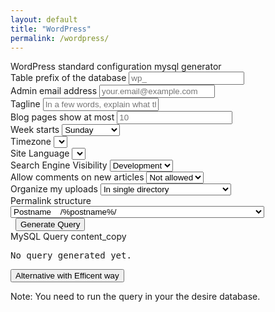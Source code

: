 ```yaml
---
layout: default
title: "WordPress"
permalink: /wordpress/
---
```


<div class="pt-3">
	<div class="alert alert-success mt-2 text-center" role="alert">WordPress standard configuration mysql generator</div>
	<form id="wp-config-mysql" class="wp-config-mysql" method="post">
		<div class="row">
			<div class="col-sm-6 col-md-4 col-lg-3">
				<div class="mb-3">
					<label class="form-label">Table prefix of the database</label>
					<input type="text" class="form-control" name="wp_prefix" placeholder="wp_">
				</div>
			</div>
			<div class="col-sm-6 col-md-4 col-lg-3">
				<div class="mb-3">
					<label class="form-label">Admin email address</label>
					<input type="email" class="form-control" name="admin_email" placeholder="your.email@example.com">
				</div>
			</div>
			<div class="col-sm-6 col-md-4 col-lg-3">
				<div class="mb-3">
					<label class="form-label">Tagline</label>
					<input type="text" class="form-control" name="blogdescription" placeholder="In a few words, explain what this site is about.">
				</div>
			</div>
			<div class="col-sm-6 col-md-4 col-lg-3">
				<div class="mb-3">
					<label class="form-label">Blog pages show at most</label>
					<input type="number" class="form-control" name="posts_per_page" placeholder="10">
				</div>
			</div>
			<div class="col-sm-6 col-md-4 col-lg-3">
				<div class="mb-3">
					<label class="form-label">Week starts</label>
					<select class="form-select" name="start_of_week">
						<option value="0" selected="selected">Sunday</option>
						<option value="1">Monday</option>
						<option value="2">Tuesday</option>
						<option value="3">Wednesday</option>
						<option value="4">Thursday</option>
						<option value="5">Friday</option>
						<option value="6">Saturday</option>
					</select>
				</div>
			</div>
			<div class="col-sm-6 col-md-4 col-lg-3">
				<div class="mb-3">
					<label class="form-label">Timezone</label>
					<select class="form-select" name="timezone_string">{%- include wp-timezones.html -%}</select>
				</div>
			</div>
			<div class="col-sm-6 col-md-4 col-lg-3">
				<div class="mb-3">
					<label class="form-label">Site Language</label>
					<select class="form-select" name="WPLANG" id="locale">{%- include wp-languages.html -%}</select>
				</div>
			</div>
			<div class="col-sm-6 col-md-4 col-lg-3">
				<div class="mb-3">
					<label class="form-label">Search Engine Visibility</label>
					<select class="form-select" name="blog_public"><option value="0" selected>Development</option><option value="1">Production</option></select>
				</div>
			</div>
			<div class="col-sm-6 col-md-4 col-lg-3">
				<div class="mb-3">
					<label class="form-label" title="Allow people to post comments on new articles">Allow comments on new articles</label>
					<select class="form-select" name="default_comment_status"><option value="open">Allow</option><option value="closed" selected>Not allowed</option></select>
				</div>
			</div>
			<div class="col-sm-6 col-md-4 col-lg-3">
				<div class="mb-3">
					<label class="form-label" title="Organize my uploads into month- and year-based folders">Organize my uploads</label>
					<select class="form-select" name="uploads_use_yearmonth_folders"><option value="0" selected>In single directory</option><option value="1">Seperated month year directory</option></select>
				</div>
			</div>
			<div class="col-sm-6 col-md-4 col-lg-3">
				<div class="mb-3">
					<label class="form-label">Permalink structure</label>
					<select class="form-select" name="permalink_structure">
						<option value="">Plain &nbsp;&nbsp; ?p=123</option>
						<option value="/%year%/%monthnum%/%day%/%postname%/" selected>Day and name &nbsp;&nbsp; /%year%/%monthnum%/%day%/%postname%/</option>
						<option value="/%year%/%monthnum%/%postname%/">Month and name &nbsp;&nbsp; /%year%/%monthnum%/%postname%/</option>
						<option value="/archives/%post_id%">Numeric &nbsp;&nbsp; /archives/%post_id%</option>
						<option value="/%postname%/" selected>Postname &nbsp;&nbsp; /%postname%/</option>
					</select>
				</div>
			</div>
			<div class="col-sm-6 col-md-4 col-lg-3">
				<div class="mb-3 text-sm-end">
					<label class="form-label d-block">&nbsp;</label>
					<button type="button" class="btn btn-primary" name="generate-mysql">Generate Query</button>
				</div>
			</div>
		</div>
		<div class="card">
			<div class="card-header d-flex justify-content-between align-items-center bg-primary text-white"><span>MySQL Query</span> <span class="material-icons" data-copy="query" title="Click to Clipboard">content_copy</span></div>
			<div class="card-body"><pre class="result pre mb-0">No query generated yet.</pre></div>
			<div class="card-footer"><button type="button" class="btn btn-warning" style="--bs-btn-padding-y: .25rem; --bs-btn-padding-x: .5rem; --bs-btn-font-size: .75rem;" name="generate-mysql-alt">Alternative with Efficent way</button></div>
		</div>
	</form>
	<div class="alert alert-info mt-3 text-center" role="alert">Note: You need to run the query in your the desire database.</div>
</div>
<script>
function serializeFormArray(formElement) {
	var formData = new FormData(formElement);
	var serializedArray = [];
	formData.forEach(function(value, key) {
		serializedArray.push({ name: key, value: value });
	});
	return serializedArray;
}
document.addEventListener('DOMContentLoaded', function () {
	document.querySelector('[name="generate-mysql"]').addEventListener('click', function(e) {
		e.preventDefault();
		e.stopPropagation();
		var formElement = document.querySelector('#wp-config-mysql');
		var data = serializeFormArray(formElement), options = fields = mysql = prefix ='';
		for(var i=0;i<data.length;i++){
			var nam = data[i].name, val = data[i].value, def = document.querySelector('[name="'+nam+'"]').getAttribute('placeholder'), id = data.length-1;
			if(nam=='blogdescription' && val==''){ def = ''}
			if(nam=='wp_prefix'){
				prefix = val?val:(def?def:'wp_');
			}
			if(nam=='WPLANG' && val!=''){
				mysql = mysql + 'INSERT INTO '+prefix+'options (option_name,option_value,autoload) VALUES (\'WPLANG\',\''+val+'\',\'yes\') ON DUPLICATE KEY UPDATE option_name=VALUES(option_name), option_value=VALUES(option_value), autoload=VALUES(autoload);\n'
			}
			if(nam!='wp_prefix' && nam!='WPLANG'){
				options = options + 'when option_name = \''+nam+'\' then \''+(val?val:(def?def:''))+'\'\n\t'+(i==id?'':'\t');
				fields = fields + '\''+nam+'\''+(i==id?'':',');
			}
		}
		mysql = mysql + 'UPDATE '+prefix+'options\n\tSET option_value = (case '+options+ 'end)\nWHERE option_name in ('+fields+');';
		document.querySelector('.result.pre').textContent = mysql;
	});
	document.querySelector('[name="generate-mysql-alt"]').addEventListener('click', function(e) {
		e.preventDefault();
		var formElement = document.querySelector('#wp-config-mysql');
		var data = serializeFormArray(formElement), mysql = prefix ='';
		for(var i=0;i<data.length;i++){
			var nam = data[i].name, val = data[i].value, def = document.querySelector('[name="'+nam+'"]').getAttribute('placeholder'), id = data.length-1;
			if(nam=='blogdescription' && val==''){ def = ''}
			if(nam=='wp_prefix'){
				prefix = val?val:(def?def:'wp_');
			}
			if((nam!='wp_prefix' && nam!='WPLANG') || (nam=='WPLANG' && val!='')){
				mysql = mysql + '\t(\''+nam+'\',\''+(val?val:(def?def:''))+'\',\'yes\')'+(i==id?'':', \n')
			}
		}
		mysql = 'INSERT INTO '+prefix+'options (option_name,option_value,autoload) VALUES \n'+mysql+' \nON DUPLICATE KEY UPDATE option_name=VALUES(option_name), option_value=VALUES(option_value), autoload=VALUES(autoload);';
		document.querySelector('.result.pre').textContent = mysql;
	});
	document.querySelector('[data-copy="query"]').addEventListener('click', function() {
		let mysql = document.querySelector('.result.pre').textContent;
		if(mysql == 'No query generated yet.') {
			mk.toastr({head:{text:'Warning'},body:'Please generate query!'},'warning');
			return false;
		}
		mk.copyToClipboard(mysql);
	});
});
</script>